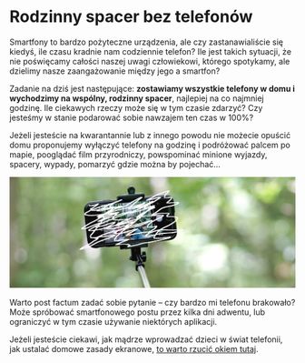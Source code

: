 # Rodzinny spacer bez telefonów

Smartfony to bardzo pożyteczne urządzenia, ale czy zastanawialiście się kiedyś, ile czasu kradnie nam codziennie telefon? Ile jest takich sytuacji, że nie poświęcamy całości naszej uwagi człowiekowi, którego spotykamy, ale dzielimy nasze zaangażowanie między jego a smartfon?

Zadanie na dziś jest następujące: **zostawiamy wszystkie telefony w domu i wychodzimy na wspólny, rodzinny spacer**, najlepiej na co najmniej godzinę. Ile ciekawych rzeczy może się w tym czasie zdarzyć? Czy jesteśmy w stanie podarować sobie nawzajem ten czas w 100%?

Jeżeli jesteście na kwarantannie lub z innego powodu nie możecie opuścić domu proponujemy wyłączyć telefony na godzinę i podróżować palcem po mapie, pooglądać film przyrodniczy, powspominać minione wyjazdy, spacery, wypady, pomarzyć gdzie można by pojechać…

![Zdjęcie](/img/2020-12-19.jpg)

Warto post factum zadać sobie pytanie – czy bardzo mi telefonu brakowało? Może spróbować smartfonowego postu przez kilka dni adwentu, lub ograniczyć w tym czasie używanie niektórych aplikacji.

Jeżeli jesteście ciekawi, jak mądrze wprowadzać dzieci w świat telefonii, jak ustalać domowe zasady ekranowe, [to warto rzucić okiem tutaj](https://www.ojcowskastronamocy.pl/domowe-zasady-ekranowe-osm-podcast-050/).